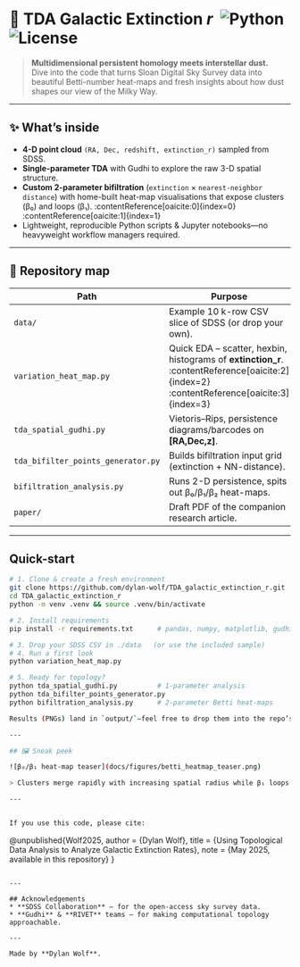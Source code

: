 # 🌌 **TDA Galactic Extinction _r_** &nbsp;![Python](https://img.shields.io/badge/python-3.10+-blue) ![License](https://img.shields.io/github/license/dylan-wolf/TDA_galactic_extinction_r)

> **Multidimensional persistent homology meets interstellar dust.**  
> Dive into the code that turns Sloan Digital Sky Survey data into beautiful Betti-number heat-maps and fresh insights about how dust shapes our view of the Milky Way.  

---

## ✨ What’s inside
* **4-D point cloud** `(RA, Dec, redshift, extinction_r)` sampled from SDSS.
* **Single-parameter TDA** with Gudhi to explore the raw 3-D spatial structure.
* **Custom 2-parameter bifiltration** (`extinction` × `nearest-neighbor distance`) with home-built heat-map visualisations that expose clusters (β₀) and loops (β₁). :contentReference[oaicite:0]{index=0}&#8203;:contentReference[oaicite:1]{index=1}
* Lightweight, reproducible Python scripts & Jupyter notebooks—no heavyweight workflow managers required.

---

## 📂 Repository map

| Path | Purpose |
|------|---------|
| `data/` | Example 10 k-row CSV slice of SDSS (or drop your own). |
| `variation_heat_map.py` | Quick EDA – scatter, hexbin, histograms of **extinction_r**. :contentReference[oaicite:2]{index=2}&#8203;:contentReference[oaicite:3]{index=3}|
| `tda_spatial_gudhi.py` | Vietoris–Rips, persistence diagrams/barcodes on **[RA,Dec,z]**. |
| `tda_bifilter_points_generator.py` | Builds bifiltration input grid (extinction + NN-distance). |
| `bifiltration_analysis.py` | Runs 2-D persistence, spits out β₀/β₁/β₂ heat-maps. |
| `paper/` | Draft PDF of the companion research article. |

---

## Quick-start

```bash
# 1. Clone & create a fresh environment
git clone https://github.com/dylan-wolf/TDA_galactic_extinction_r.git
cd TDA_galactic_extinction_r
python -m venv .venv && source .venv/bin/activate

# 2. Install requirements
pip install -r requirements.txt      # pandas, numpy, matplotlib, gudhi, seaborn …

# 3. Drop your SDSS CSV in ./data   (or use the included sample)
# 4. Run a first look
python variation_heat_map.py

# 5. Ready for topology?
python tda_spatial_gudhi.py          # 1-parameter analysis
python tda_bifilter_points_generator.py
python bifiltration_analysis.py      # 2-parameter Betti heat-maps

Results (PNGs) land in `output/`—feel free to drop them into the repo’s **Screenshots** section or your next talk.

---

## 🖼 Sneak peek

![β₀/β₁ heat-map teaser](docs/figures/betti_heatmap_teaser.png)

> Clusters merge rapidly with increasing spatial radius while β₁ loops bloom at intermediate extinction thresholds—hinting at ring-like dust structures in the surveyed sky. citeturn0file0

---


If you use this code, please cite:

```
@unpublished{Wolf2025,
  author    = {Dylan Wolf},
  title     = {Using Topological Data Analysis to Analyze Galactic Extinction Rates},
  note      = {May 2025, available in this repository}
}
```

---

## Acknowledgements
* **SDSS Collaboration** – for the open-access sky survey data.
* **Gudhi** & **RIVET** teams – for making computational topology approachable.

---

Made by **Dylan Wolf**.
```
